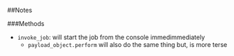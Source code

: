 ##Notes

###Methods

* `invoke_job`: will start the job from the console immedimmediately
  * `payload_object.perform` will also do the same thing but, is more terse

